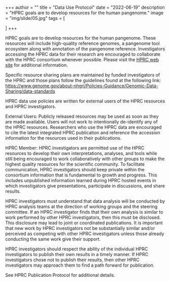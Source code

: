 +++
author = ""
title = "Data Use Protocol"
date = "2022-06-19"
description = "HPRC goals are to develop resources for the human pangenome."
image = "img/slide/05.jpg"
tags = [

]
+++

HPRC goals are to develop resources for the human pangenome.  These resources will include high-quality reference genomes, a pangenome tool ecosystem along with annotation of the pangenome reference. Investigators accessing the HPRC data for their research are encouraged to collaborate with the HPRC consortium whenever possible. Please visit the [HPRC web site](https://humanpangenome.org/) for additional information.

Specific resource sharing plans are maintained by funded investigators of the HPRC and those plans follow the guidelines found at the following link: https://www.genome.gov/about-nhgri/Policies-Guidance/Genomic-Data-Sharing/data-standards

HPRC data use policies are written for external users of the HPRC resources and HPRC investigators.

External Users: Publicly released resources may be used as soon as they are made available.  Users will not work to intentionally de-identify any of the HPRC resources. Researchers who use the HPRC data are encouraged to cite the latest integrated HPRC publication and reference the accession information for the resources used in their publications. 

HPRC Member: HPRC investigators are permitted use of the HPRC resources to develop their own interpretations, analyses, and tools while still being encouraged to work collaboratively with other groups to make the highest quality resources for the scientific community.  To facilitate communication, HPRC investigators should keep private within the consortium information that is fundamental to growth and progress.  This includes unpublished information learned during HPRC hosted events in which investigators give presentations, participate in discussions, and share results.

 

HPRC investigators must understand that data analysis will be conducted by HPRC analysis teams at the direction of working groups and the steering committee.  If an HPRC investigator finds that their own analysis is similar to work performed by other HPRC investigators, then this must be disclosed.  This disclosure may lead to joint or coordinated publications.  It is important that new work by HPRC investigators not be substantially similar and/or perceived as competing with other HPRC investigators unless those already conducting the same work give their support.

 

HPRC investigators should respect the ability of the individual HPRC investigators to publish their own results in a timely manner.  If HPRC investigators chose not to publish their results, then other HPRC investigators may approach them to find a path forward for publication.

 

See HPRC Publication Protocol for additional details.